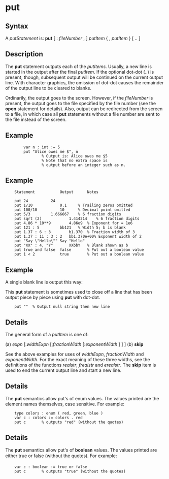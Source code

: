 
# put

## Syntax
A _putStatement_ is:   **put** [ : _fileNumber_ , ] _putItem_ { , _putItem_ } [ .. ]

## Description
The **put** statement outputs each of the _putItems_. Usually, a new line is started in the output after the final _putItem_. If the optional dot-dot (..) is present, though, subsequent output will be continued on the current output line. With character graphics, the omission of dot-dot causes the remainder of the output line to be cleared to blanks.

Ordinarily, the output goes to the screen. However, if the _fileNumber_ is present, the output goes to the file specified by the file number (see the **open** statement for details). Also, output can be redirected from the screen to a file, in which case all **put** statements without a file number are sent to the file instead of the screen.


## Example


            var n : int := 5
            put "Alice owes me $", n
                    % Output is: Alice owes me $5
                    % Note that no extra space is
                    % output before an integer such as n.
## Example


        Statement           Output      Notes
        
        put 24          24
        put 1/10            0.1     % Trailing zeros omitted
        put 100/10          10      % Decimal point omitted
        put 5/3         1.666667    % 6 fraction digits
        put sqrt (2)            1.414214    % 6 fraction digits
        put 4.86 * 10**9        4.86e9  % Exponent for = 1e6
        put 121 : 5         bb121   % Width 5; b is blank
        put 1.37 : 6 : 3        b1.370  % Fraction width of 3
        put 1.37 : 11 : 3 : 2   bb1.370e+00% Exponent width of 2
        put "Say \"Hello\"" Say "Hello"
        put "XX" : 4, "Y"       XXbbY   % Blank shown as b
        put true and false  false       % Put out a boolean value
        put 1 < 2           true        % Put out a boolean value
## Example
A single blank line is output this way:

This **put** statement is sometimes used to close off a line that has been output piece by piece using **put** with dot-dot.

        put ""  % Output null string then new line
## Details
The general form of a _putItem_ is one of:


(a)   _expn_ [:_widthExpn_ [:_fractionWidth_ [:_exponentWidth_ ] ] ]
(b)    **skip**


See the above examples for uses of _widthExpn_, _fractionWidth_ and _exponentWidth_. For the exact meaning of these three widths, see the definitions of the functions _realstr_, _frealstr_ and _erealstr_. The **skip** item is used to end the current output line and start a new line.


## Details
The **put** semantics allow put's of enum values. The values printed are the element names themselves, case sensitive. For example:

        type colors : enum ( red, green, blue )
        var c : colors := colors . red
        put c       % outputs "red" (without the quotes)
## Details
The **put** semantics allow put's of **boolean** values. The values printed are either &#147;true&#148; or &#147;false&#148; (without the quotes). For example:

        var c : boolean := true or false
        put c       % outputs "true" (without the quotes)
